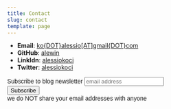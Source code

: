 ```yaml
---
title: Contact
slug: contact
template: page
---
```


- **Email**: [ko{DOT}alessio[AT]gmail{DOT}com](mailto:ko{DOT}alessio[AT]gmail{DOT}com)
- **GitHub**: [alewin](https://github.com/alewin)
- **Linkldn**: [alessiokoci](https://www.linkedin.com/in/alessiokoci/)
- **Twitter**: [alessiokoci](https://twitter.com/alessiokoci)

<div class="centered-iframe">
<!-- Begin Mailchimp Signup Form -->
<link href="//cdn-images.mailchimp.com/embedcode/horizontal-slim-10_7.css" rel="stylesheet" type="text/css">
<style type="text/css">
    #mc_embed_signup{clear:left; font:14px Helvetica,Arial,sans-serif; width:100%;}
</style>
<div id="mc_embed_signup">
<form action="https://gmail.us4.list-manage.com/subscribe/post?u=d6ac38ab898219a20b8d621ce&amp;id=2d4378ccd1" method="post" id="mc-embedded-subscribe-form" name="mc-embedded-subscribe-form" class="validate" target="_blank" novalidate>
    <div id="mc_embed_signup_scroll">
	<label for="mce-EMAIL">Subscribe to blog newsletter</label>
	<input style="color:darkgrey" type="email" value="" name="EMAIL" class="email" id="mce-EMAIL" placeholder="email address" required>
    <!-- real people should not fill this in and expect good things - do not remove this or risk form bot signups-->
    <div style="position: absolute; left: -5000px;" aria-hidden="true"><input type="text" name="b_d6ac38ab898219a20b8d621ce_2d4378ccd1" tabindex="-1" value=""></div>
    <div class="clear"><input type="submit" value="Subscribe" name="subscribe" id="mc-embedded-subscribe" class="button"></div>
    </div>
    <span>we do NOT share your email addresses with anyone </span>
</form>
</div>

<!--End mc_embed_signup-->
</div>
